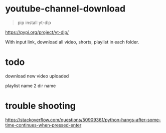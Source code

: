 # youtube-channel-download

> pip install yt-dlp

https://pypi.org/project/yt-dlp/


With input link, download all video, shorts, playlist in each folder.




# todo

download new video uploaded

playlist name 2 dir name

# trouble shooting
https://stackoverflow.com/questions/50909361/python-hangs-after-some-time-continues-when-pressed-enter
